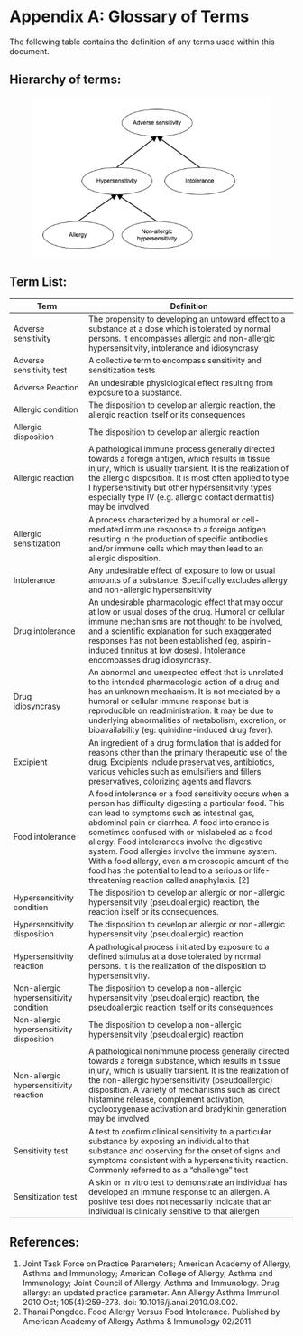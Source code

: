 # Appendix A: Glossary of Terms

The following table contains the definition of any terms used within this document.

## Hierarchy of terms:

<figure><img src="../images/180920435.png" alt=""><figcaption></figcaption></figure>

## Term List:

| **Term**                                  | **Definition**                                                                                                                                                                                                                                                                                                                                                                                                                                                                                                           |
| ----------------------------------------- | ------------------------------------------------------------------------------------------------------------------------------------------------------------------------------------------------------------------------------------------------------------------------------------------------------------------------------------------------------------------------------------------------------------------------------------------------------------------------------------------------------------------------ |
| Adverse sensitivity                       | The propensity to developing an untoward effect to a substance at a dose which is tolerated by normal persons. It encompasses allergic and non-allergic hypersensitivity, intolerance and idiosyncrasy                                                                                                                                                                                                                                                                                                                   |
| Adverse sensitivity test                  | A collective term to encompass sensitivity and sensitization tests                                                                                                                                                                                                                                                                                                                                                                                                                                                       |
| Adverse Reaction                          | An undesirable physiological effect resulting from exposure to a substance.                                                                                                                                                                                                                                                                                                                                                                                                                                              |
| Allergic condition                        | The disposition to develop an allergic reaction, the allergic reaction itself or its consequences                                                                                                                                                                                                                                                                                                                                                                                                                        |
| Allergic disposition                      | The disposition to develop an allergic reaction                                                                                                                                                                                                                                                                                                                                                                                                                                                                          |
| Allergic reaction                         | A pathological immune process generally directed towards a foreign antigen, which results in tissue injury, which is usually transient. It is the realization of the allergic disposition. It is most often applied to type I hypersensitivity but other hypersensitivity types especially type IV (e.g. allergic contact dermatitis) may be involved                                                                                                                                                                    |
| Allergic sensitization                    | A process characterized by a humoral or cell-mediated immune response to a foreign antigen resulting in the production of specific antibodies and/or immune cells which may then lead to an allergic disposition.                                                                                                                                                                                                                                                                                                        |
| Intolerance                               | Any undesirable effect of exposure to low or usual amounts of a substance. Specifically excludes allergy and non-allergic hypersensitivity                                                                                                                                                                                                                                                                                                                                                                               |
| Drug intolerance                          | An undesirable pharmacologic effect that may occur at low or usual doses of the drug. Humoral or cellular immune mechanisms are not thought to be involved, and a scientific explanation for such exaggerated responses has not been established (eg, aspirin-induced tinnitus at low doses). Intolerance encompasses drug idiosyncrasy.                                                                                                                                                                                 |
| Drug idiosyncrasy                         | An abnormal and unexpected effect that is unrelated to the intended pharmacologic action of a drug and has an unknown mechanism. It is not mediated by a humoral or cellular immune response but is reproducible on readministration. It may be due to underlying abnormalities of metabolism, excretion, or bioavailability (eg: quinidine-induced drug fever).                                                                                                                                                         |
| Excipient                                 | An ingredient of a drug formulation that is added for reasons other than the primary therapeutic use of the drug. Excipients include preservatives, antibiotics, various vehicles such as emulsifiers and fillers, preservatives, colorizing agents and flavors.                                                                                                                                                                                                                                                         |
| Food intolerance                          | A food intolerance or a food sensitivity occurs when a person has difficulty digesting a particular food. This can lead to symptoms such as intestinal gas, abdominal pain or diarrhea. A food intolerance is sometimes confused with or mislabeled as a food allergy. Food intolerances involve the digestive system. Food allergies involve the immune system. With a food allergy, even a microscopic amount of the food has the potential to lead to a serious or life-threatening reaction called anaphylaxis. \[2] |
| Hypersensitivity condition                | The disposition to develop an allergic or non-allergic hypersensitivity (pseudoallergic) reaction, the reaction itself or its consequences.                                                                                                                                                                                                                                                                                                                                                                              |
| Hypersensitivity disposition              | The disposition to develop an allergic or non-allergic hypersensitivity (pseudoallergic) reaction                                                                                                                                                                                                                                                                                                                                                                                                                        |
| Hypersensitivity reaction                 | A pathological process initiated by exposure to a defined stimulus at a dose tolerated by normal persons. It is the realization of the disposition to hypersensitivity.                                                                                                                                                                                                                                                                                                                                                  |
| Non-allergic hypersensitivity condition   | The disposition to develop a non-allergic hypersensitivity (pseudoallergic) reaction, the pseudoallergic reaction itself or its consequences                                                                                                                                                                                                                                                                                                                                                                             |
| Non-allergic hypersensitivity disposition | The disposition to develop a non-allergic hypersensitivity (pseudoallergic) reaction                                                                                                                                                                                                                                                                                                                                                                                                                                     |
| Non-allergic hypersensitivity reaction    | A pathological nonimmune process generally directed towards a foreign substance, which results in tissue injury, which is usually transient. It is the realization of the non-allergic hypersensitivity (pseudoallergic) disposition. A variety of mechanisms such as direct histamine release, complement activation, cyclooxygenase activation and bradykinin generation may be involved                                                                                                                               |
| Sensitivity test                          | A test to confirm clinical sensitivity to a particular substance by exposing an individual to that substance and observing for the onset of signs and symptoms consistent with a hypersensitivity reaction. Commonly referred to as a “challenge” test                                                                                                                                                                                                                                                                   |
| Sensitization test                        | A skin or in vitro test to demonstrate an individual has developed an immune response to an allergen. A positive test does not necessarily indicate that an individual is clinically sensitive to that allergen                                                                                                                                                                                                                                                                                                          |

## References:

1. Joint Task Force on Practice Parameters; American Academy of Allergy, Asthma and Immunology; American College of Allergy, Asthma and Immunology; Joint Council of Allergy, Asthma and Immunology. Drug allergy: an updated practice parameter. Ann Allergy Asthma Immunol. 2010 Oct; 105(4):259-273. doi: 10.1016/j.anai.2010.08.002.
2. Thanai Pongdee. Food Allergy Versus Food Intolerance. Published by American Academy of Allergy Asthma & Immunology 02/2011.
